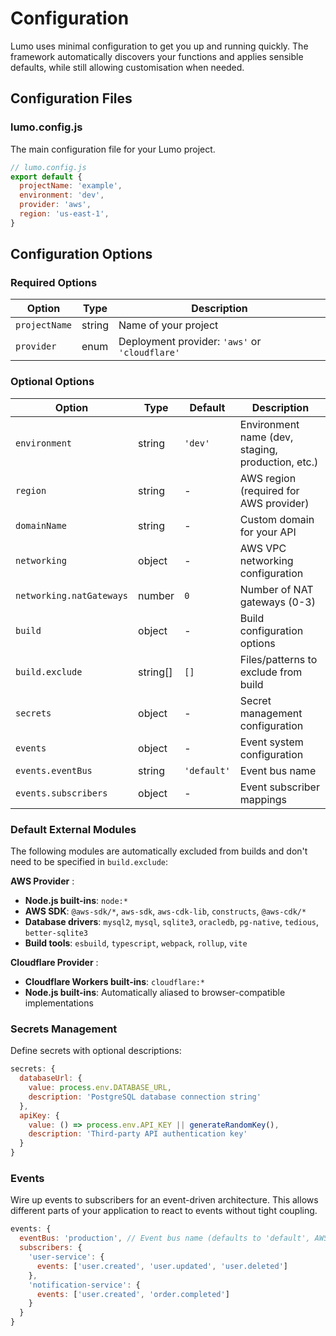 # Configuration

Lumo uses minimal configuration to get you up and running quickly. The framework automatically discovers your functions and applies sensible defaults, while still allowing customisation when needed.

## Configuration Files

### lumo.config.js

The main configuration file for your Lumo project.

```javascript
// lumo.config.js
export default {
  projectName: 'example',
  environment: 'dev',
  provider: 'aws',
  region: 'us-east-1',
}
```

## Configuration Options

### Required Options

| Option        | Type   | Description                                    |
|---------------|--------|------------------------------------------------|
| `projectName` | string | Name of your project                           |
| `provider`    | enum   | Deployment provider: `'aws'` or `'cloudflare'` |

### Optional Options

| Option                   | Type     | Default     | Description                                                             |
|--------------------------|----------|-------------|-------------------------------------------------------------------------|
| `environment`            | string   | `'dev'`     | Environment name (dev, staging, production, etc.)                       |
| `region`                 | string   | -           | AWS region (required for AWS provider) <Badge type="info" text="AWS" /> |
| `domainName`             | string   | -           | Custom domain for your API                                              |
| `networking`             | object   | -           | AWS VPC networking configuration <Badge type="info" text="AWS" />       |
| `networking.natGateways` | number   | `0`         | Number of NAT gateways (0-3) <Badge type="info" text="AWS" />           |
| `build`                  | object   | -           | Build configuration options                                             |
| `build.exclude`          | string[] | `[]`        | Files/patterns to exclude from build                                    |
| `secrets`                | object   | -           | Secret management configuration                                         |
| `events`                 | object   | -           | Event system configuration                                              |
| `events.eventBus`        | string   | `'default'` | Event bus name <Badge type="info" text="AWS" />                         |
| `events.subscribers`     | object   | -           | Event subscriber mappings                                               |

### Default External Modules

The following modules are automatically excluded from builds and don't need to be specified in `build.exclude`:

**AWS Provider** <Badge type="info" text="AWS" />:
- **Node.js built-ins**: `node:*`
- **AWS SDK**: `@aws-sdk/*`, `aws-sdk`, `aws-cdk-lib`, `constructs`, `@aws-cdk/*`
- **Database drivers**: `mysql2`, `mysql`, `sqlite3`, `oracledb`, `pg-native`, `tedious`, `better-sqlite3`
- **Build tools**: `esbuild`, `typescript`, `webpack`, `rollup`, `vite`

**Cloudflare Provider** <Badge type="info" text="Cloudflare" />:
- **Cloudflare Workers built-ins**: `cloudflare:*`
- **Node.js built-ins**: Automatically aliased to browser-compatible implementations

### Secrets Management

Define secrets with optional descriptions:

```javascript
secrets: {
  databaseUrl: {
    value: process.env.DATABASE_URL,
    description: 'PostgreSQL database connection string'
  },
  apiKey: {
    value: () => process.env.API_KEY || generateRandomKey(),
    description: 'Third-party API authentication key'
  }
}
```

### Events

Wire up events to subscribers for an event-driven architecture. This allows different parts of your application to react to events without tight coupling.

```javascript
events: {
  eventBus: 'production', // Event bus name (defaults to 'default', AWS only)
  subscribers: {
    'user-service': {
      events: ['user.created', 'user.updated', 'user.deleted']
    },
    'notification-service': {
      events: ['user.created', 'order.completed']
    }
  }
}
```

